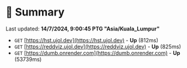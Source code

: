 # 📖 Summary
Last updated: **14/7/2024, 9:00:45 PTG "Asia/Kuala_Lumpur"**

- `GET` [https://hst.ujol.dev](https://hst.ujol.dev) - **Up** (812ms)
- `GET` [https://reddviz.ujol.dev](https://reddviz.ujol.dev) - **Up** (825ms)
- `GET` [https://dumb.onrender.com](https://dumb.onrender.com) - **Up** (53739ms)
